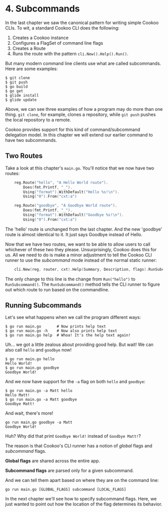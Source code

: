 # 4. Subcommands

In the last chapter we saw the canonical pattern for writing simple
Cookoo CLIs. To wit, a standard Cookoo CLI does the following:

1. Creates a Cookoo instance
2. Configures a FlagSet of command line flags
3. Creates a Route
4. Runs the route with the pattern `cli.New().Help().Run()`.

But many modern command line clients use what are called subcommands.
Here are some examples:

```
$ git clone
$ git push
$ go build
$ go get
$ glide install
$ glide update
```

Above, we can see three examples of how a program may do more than one
thing. `git clone`, for example, clones a repository, while `git push`
pushes the local repository to a remote.

Cookoo provides support for this kind of command/subcommand delegation
model. In this chapter we will extend our earlier command to have two
subcommands.

## Two Routes

Take a look at this chapter's `main.go`. You'll notice that we now have
two routes:

```go
	reg.Route("hello", "A Hello World route").
		Does(fmt.Printf, "_").
		Using("format").WithDefault("Hello %s!\n").
		Using("0").From("cxt:a")

	reg.Route("goodbye", "A Goodbye World route").
		Does(fmt.Printf, "_").
		Using("format").WithDefault("Goodbye %s!\n").
		Using("0").From("cxt:a")
```

The 'hello' route is unchanged from the last chapter. And the new
'goodbye' route is almost identical to it. It just says Goodbye instead
of Hello.

Now that we have two routes, we want to be able to allow users to call
whichever of these two they please. Unsurprisingly, Cookoo does this for
us. All we need to do is make a minor adjustment to tell the Cookoo CLI
runner to use the *subcommand* mode instead of the normal static runner:

```go
	cli.New(reg, router, cxt).Help(Summary, Description, flags).RunSubcommand()
```

The only change to this line is the change from `Run("hello")` to
`RunSubcommand()`. The `RunSubcommand()` method tells the CLI runner to
figure out which route to run based on the commandline.

## Running Subcommands

Let's see what happens when we call the program different ways:

```
$ go run main.go       # Now prints help text
$ go run main.go -h    # Now also prints help text
$ go run main.go help  # Whoa! It's the help text again!
```

Uh... we got a little zealous about providing good help. But wait! We
can also call `hello` and `goodbye` now!

```
$ go run main.go hello
Hello World!
$ go run main.go goodbye
Goodbye World!
```

And we now have support for the `-a` flag on both `hello` and `goodbye`:

```
$ go run main.go -a Matt hello
Hello Matt!
$ go run main.go -a Matt goodbye
Goodbye Matt!
```

And wait, there's more!

```
go run main.go goodbye -a Matt
Goodbye World!
```

Huh? Why did that print `Goodbye World!` instead of `Goodbye Matt!`?

The reason is that Cookoo's CLI runner has a notion of *global* flags
and *subcommand* flags.

**Global flags** are shared across the entire app.

**Subcommand flags** are parsed only for a given subcommand.

And we can tell them apart based on where they are on the command line:

```
go run main.go [GLOBAL_FLAGS] subcommand [LOCAL_FLAGS]
```

In the next chapter we'll see how to specify subcommand flags. Here, we
just wanted to point out how the location of the flag determines its
behavior.
